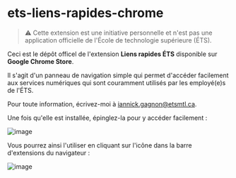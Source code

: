 # ets-liens-rapides-chrome

> ⚠️ Cette extension est une initiative personnelle et n'est pas une application officielle de l'École de technologie supérieure (ÉTS).

Ceci est le dépôt officel de l'extension **Liens rapides ÉTS** disponible sur **Google Chrome Store**. 

Il s'agit d'un panneau de navigation simple qui permet d'accéder facilement aux services numériques qui sont couramment utilisés par les employé(e)s de l'ÉTS.

Pour toute information, écrivez-moi à [iannick.gagnon@etsmtl.ca](mailto:iannick.gagnon@etsmtl.ca).

Une fois qu'elle est installée, épinglez-la pour y accéder facilement : 

![image](https://github.com/user-attachments/assets/4a660519-73c2-4d80-9e9c-59a35a072d63)

Vous pourrez ainsi l'utiliser en cliquant sur l'icône dans la barre d'extensions du navigateur :

![image](https://github.com/user-attachments/assets/7705a6bd-2f6e-4cd8-be47-0d12295befae)
